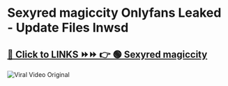 
 # Sexyred magiccity Onlyfans Leaked - Update Files lnwsd

## <h2><a href="https://clipsfans.com/Sexyred_magiccity&ref=git">🔗 Click to LINKS ⏩⏩ 👉 🟢 Sexyred magiccity </a></h2>

<a href="https://clipsfans.com/Sexyred_magiccity&ref=git" rel="nofollow" data-target="animated-image.originalLink"><img src="https://i.ibb.co.com/xMMVF88/686577567.gif" alt="Viral Video Original" style="max-width: 100%; display: inline-block;" data-target="animated-image.originalImage"></a>

